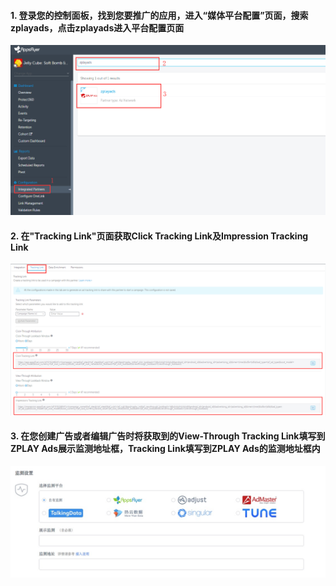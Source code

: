 #### 1. 登录您的控制面板，找到您要推广的应用，进入“媒体平台配置”页面，搜索zplayads，点击zplayads进入平台配置页面
![image](imgs/004af11.png)

#### 2. 在"Tracking Link"页面获取Click Tracking Link及Impression Tracking Link
![image](imgs/004af12.png)

#### 3.	在您创建广告或者编辑广告时将获取到的View-Through Tracking Link填写到ZPLAY Ads展示监测地址框，Tracking Link填写到ZPLAY Ads的监测地址框内 
![image](imgs/cnzplay.png)
